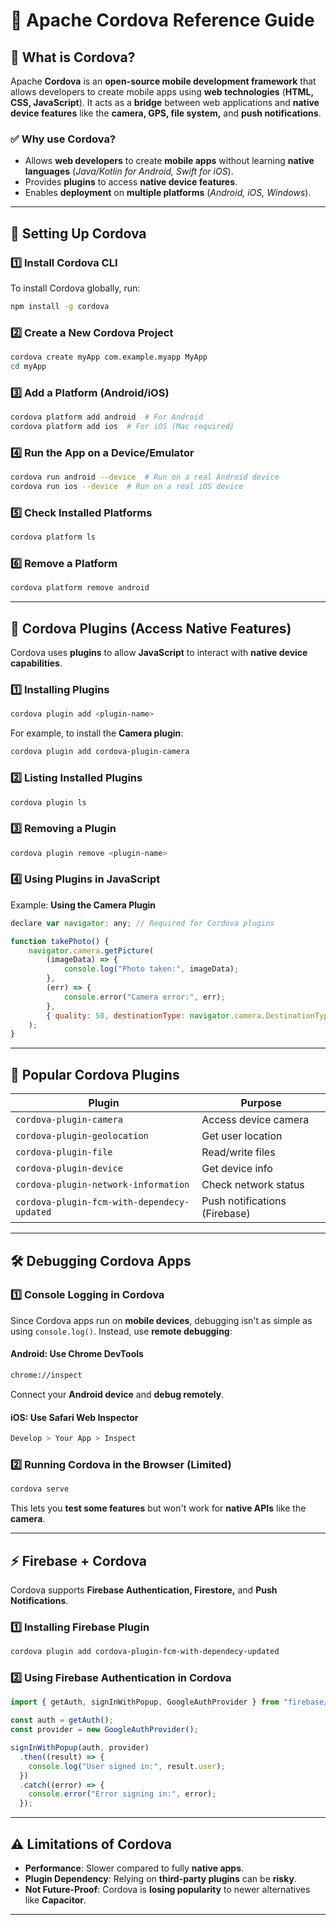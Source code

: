 # 🚀 **Apache Cordova Reference Guide**

## 📌 **What is Cordova?**
Apache **Cordova** is an **open-source mobile development framework** that allows developers to create mobile apps using **web technologies** (**HTML, CSS, JavaScript**). It acts as a **bridge** between web applications and **native device features** like the **camera, GPS, file system,** and **push notifications**.

### ✅ **Why use Cordova?**
- Allows **web developers** to create **mobile apps** without learning **native languages** (*Java/Kotlin for Android, Swift for iOS*).
- Provides **plugins** to access **native device features**.
- Enables **deployment** on **multiple platforms** (*Android, iOS, Windows*).

---


## 🔧 **Setting Up Cordova**

### 1️⃣ **Install Cordova CLI**
To install Cordova globally, run:

```sh
npm install -g cordova
```

### 2️⃣ **Create a New Cordova Project**
```sh
cordova create myApp com.example.myapp MyApp
cd myApp
```

### 3️⃣ **Add a Platform (Android/iOS)**
```sh
cordova platform add android  # For Android
cordova platform add ios  # For iOS (Mac required)
```

### 4️⃣ **Run the App on a Device/Emulator**
```sh
cordova run android --device  # Run on a real Android device
cordova run ios --device  # Run on a real iOS device
```

### 5️⃣ **Check Installed Platforms**
```sh
cordova platform ls
```

### 6️⃣ **Remove a Platform**
```sh
cordova platform remove android
```

---


## 🔌 **Cordova Plugins (Access Native Features)**
Cordova uses **plugins** to allow **JavaScript** to interact with **native device capabilities**.

### 1️⃣ **Installing Plugins**
```sh
cordova plugin add <plugin-name>
```
For example, to install the **Camera plugin**:
```sh
cordova plugin add cordova-plugin-camera
```

### 2️⃣ **Listing Installed Plugins**
```sh
cordova plugin ls
```

### 3️⃣ **Removing a Plugin**
```sh
cordova plugin remove <plugin-name>
```

### 4️⃣ **Using Plugins in JavaScript**
Example: **Using the Camera Plugin**
```js
declare var navigator: any; // Required for Cordova plugins

function takePhoto() {
    navigator.camera.getPicture(
        (imageData) => {
            console.log("Photo taken:", imageData);
        },
        (err) => {
            console.error("Camera error:", err);
        },
        { quality: 50, destinationType: navigator.camera.DestinationType.DATA_URL }
    );
}
```

---


## 📲 **Popular Cordova Plugins**
| Plugin | Purpose |
|---------|---------|
| `cordova-plugin-camera` | Access device camera |
| `cordova-plugin-geolocation` | Get user location |
| `cordova-plugin-file` | Read/write files |
| `cordova-plugin-device` | Get device info |
| `cordova-plugin-network-information` | Check network status |
| `cordova-plugin-fcm-with-dependecy-updated` | Push notifications (Firebase) |

---


## 🛠 **Debugging Cordova Apps**

### 1️⃣ **Console Logging in Cordova**
Since Cordova apps run on **mobile devices**, debugging isn't as simple as using `console.log()`. Instead, use **remote debugging**:

#### **Android: Use Chrome DevTools**
```sh
chrome://inspect
```
Connect your **Android device** and **debug remotely**.

#### **iOS: Use Safari Web Inspector**
```sh
Develop > Your App > Inspect
```

### 2️⃣ **Running Cordova in the Browser (Limited)**
```sh
cordova serve
```
This lets you **test some features** but won't work for **native APIs** like the **camera**.

---


## ⚡ **Firebase + Cordova**
Cordova supports **Firebase Authentication, Firestore,** and **Push Notifications**.

### 1️⃣ **Installing Firebase Plugin**
```sh
cordova plugin add cordova-plugin-fcm-with-dependecy-updated
```

### 2️⃣ **Using Firebase Authentication in Cordova**
```js
import { getAuth, signInWithPopup, GoogleAuthProvider } from "firebase/auth";

const auth = getAuth();
const provider = new GoogleAuthProvider();

signInWithPopup(auth, provider)
  .then((result) => {
    console.log("User signed in:", result.user);
  })
  .catch((error) => {
    console.error("Error signing in:", error);
  });
```

---


## ⚠️ **Limitations of Cordova**
- **Performance**: Slower compared to fully **native apps**.
- **Plugin Dependency**: Relying on **third-party plugins** can be **risky**.
- **Not Future-Proof**: Cordova is **losing popularity** to newer alternatives like **Capacitor**.

---


